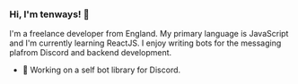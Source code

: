 ### Hi, I'm tenways! 👋

I'm a freelance developer from England. My primary language is JavaScript and I'm currently learning ReactJS. I enjoy writing bots for the messaging plafrom Discord and backend development.

- 👻 Working on a self bot library for Discord.

